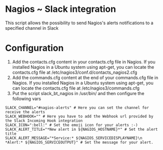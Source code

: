 # Nagios ~ Slack integration 


This script allows the possibility to send Nagios's alerts notifications to a specified channel in Slack

# Configuration 

1. Add the contacts.cfg content in your contacts.cfg file in Nagios. If you installed Nagios in a Ubuntu system using apt-get, you can locate the contacts.cfg file at /etc/nagios3/conf.d/contacts_nagios2.cfg
2. Add the commands.cfg content at the end of your commands.cfg file in Nagios. If you installed Nagios in a Ubuntu system using apt-get, you can locate the contacts.cfg file at /etc/nagios3/commands.cfg
3. Put the script slack_bt_nagios in /usr/bin/ and then configure the following vars

```
SLACK_CHANNEL="#nagios-alerts" # Here you can set the channel for receive the alerts
SLACK_WEBHOOK="" # Here you have to add the Webhook url provided by the Slack Incoming Hook integration
SLACK_ICON=":bell:" # Set the emoji icon for your alerts :-)
SLACK_ALERT_TITLE="*New alert in ${NAGIOS_HOSTNAME}*" # Set the alert title
SLACK_ALERT_MESSAGE="*Service:* ${NAGIOS_SERVICEDISPLAYNAME}\n *Alert:* ${NAGIOS_SERVICEOUTPUT}" # Set the message for your alert.                                                                      
```
